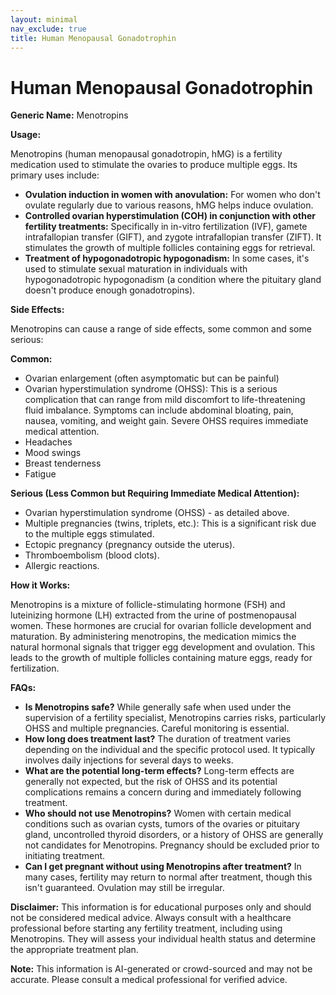 ```yaml
---
layout: minimal
nav_exclude: true
title: Human Menopausal Gonadotrophin
---
```


# Human Menopausal Gonadotrophin

**Generic Name:** Menotropins

**Usage:**

Menotropins (human menopausal gonadotropin, hMG) is a fertility medication used to stimulate the ovaries to produce multiple eggs.  Its primary uses include:

* **Ovulation induction in women with anovulation:**  For women who don't ovulate regularly due to various reasons, hMG helps induce ovulation.
* **Controlled ovarian hyperstimulation (COH) in conjunction with other fertility treatments:**  Specifically in in-vitro fertilization (IVF), gamete intrafallopian transfer (GIFT), and zygote intrafallopian transfer (ZIFT).  It stimulates the growth of multiple follicles containing eggs for retrieval.
* **Treatment of hypogonadotropic hypogonadism:** In some cases, it's used to stimulate sexual maturation in individuals with hypogonadotropic hypogonadism (a condition where the pituitary gland doesn't produce enough gonadotropins).


**Side Effects:**

Menotropins can cause a range of side effects, some common and some serious:

**Common:**

* Ovarian enlargement (often asymptomatic but can be painful)
* Ovarian hyperstimulation syndrome (OHSS): This is a serious complication that can range from mild discomfort to life-threatening fluid imbalance. Symptoms can include abdominal bloating, pain, nausea, vomiting, and weight gain.  Severe OHSS requires immediate medical attention.
* Headaches
* Mood swings
* Breast tenderness
* Fatigue

**Serious (Less Common but Requiring Immediate Medical Attention):**

* Ovarian hyperstimulation syndrome (OHSS) - as detailed above.
* Multiple pregnancies (twins, triplets, etc.):  This is a significant risk due to the multiple eggs stimulated.
* Ectopic pregnancy (pregnancy outside the uterus).
* Thromboembolism (blood clots).
* Allergic reactions.


**How it Works:**

Menotropins is a mixture of follicle-stimulating hormone (FSH) and luteinizing hormone (LH) extracted from the urine of postmenopausal women.  These hormones are crucial for ovarian follicle development and maturation.  By administering menotropins, the medication mimics the natural hormonal signals that trigger egg development and ovulation.  This leads to the growth of multiple follicles containing mature eggs, ready for fertilization.


**FAQs:**

* **Is Menotropins safe?**  While generally safe when used under the supervision of a fertility specialist, Menotropins carries risks, particularly OHSS and multiple pregnancies.  Careful monitoring is essential.
* **How long does treatment last?** The duration of treatment varies depending on the individual and the specific protocol used.  It typically involves daily injections for several days to weeks.
* **What are the potential long-term effects?** Long-term effects are generally not expected, but the risk of OHSS and its potential complications remains a concern during and immediately following treatment.
* **Who should not use Menotropins?** Women with certain medical conditions such as ovarian cysts, tumors of the ovaries or pituitary gland, uncontrolled thyroid disorders, or a history of OHSS are generally not candidates for Menotropins.  Pregnancy should be excluded prior to initiating treatment.
* **Can I get pregnant without using Menotropins after treatment?**  In many cases, fertility may return to normal after treatment, though this isn't guaranteed.   Ovulation may still be irregular.


**Disclaimer:** This information is for educational purposes only and should not be considered medical advice.  Always consult with a healthcare professional before starting any fertility treatment, including using Menotropins. They will assess your individual health status and determine the appropriate treatment plan.


**Note:** This information is AI-generated or crowd-sourced and may not be accurate. Please consult a medical professional for verified advice.